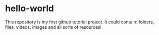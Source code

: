 # hello-world
This repository is my first github tutorial project. It could contain: folders, files, videos, images and all sorts of resources!
